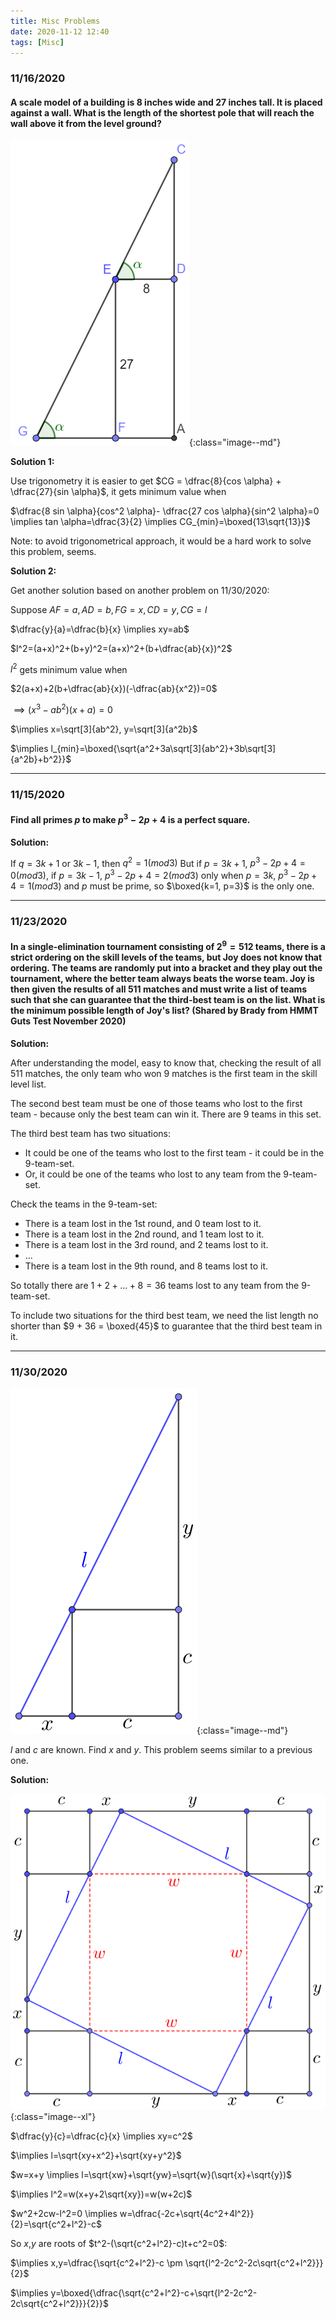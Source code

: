 ```yaml
---
title: Misc Problems
date: 2020-11-12 12:40
tags: [Misc]
---
```


### 11/16/2020

#### A scale model of a building is 8 inches wide and 27 inches tall. It is placed against a wall. What is the length of the shortest pole that will reach the wall above it from the level ground?

![image-20201116160912095](/assets/images/2020-11/image-20201116160912095.png){:class="image--md"}

**Solution 1:**

Use trigonometry it is easier to get $CG = \dfrac{8}{cos \alpha} + \dfrac{27}{sin \alpha}$, it gets minimum value when

 $\dfrac{8 sin \alpha}{cos^2 \alpha}- \dfrac{27 cos \alpha}{sin^2 \alpha}=0 \implies tan \alpha=\dfrac{3}{2} \implies CG_{min}=\boxed{13\sqrt{13}}$

Note: to avoid trigonometrical approach, it would be a hard work to solve this problem, seems.

**Solution 2:**

Get another solution based on another problem on 11/30/2020:

Suppose $AF=a, AD=b, FG=x, CD=y, CG=l$

$\dfrac{y}{a}=\dfrac{b}{x} \implies xy=ab$

$l^2=(a+x)^2+(b+y)^2=(a+x)^2+(b+\dfrac{ab}{x})^2$

$l^2$ gets minimum value when

$2(a+x)+2(b+\dfrac{ab}{x})(-\dfrac{ab}{x^2})=0$

$\implies (x^3-ab^2)(x+a)=0$

$\implies x=\sqrt[3]{ab^2}, y=\sqrt[3]{a^2b}$

$\implies l_{min}=\boxed{\sqrt{a^2+3a\sqrt[3]{ab^2}+3b\sqrt[3]{a^2b}+b^2}}$

---

### 11/15/2020

#### Find all primes $p$ to make $p^3-2p+4$ is a perfect square.

**Solution:**

If $q=3k+1$ or $3k-1$, then $q^2=1(mod3)$
But if $p=3k+1$, $p^3-2p+4=0 (mod3)$, if $p=3k-1$, $p^3-2p+4=2 (mod3)$
only when $p=3k$, $p^3-2p+4=1 (mod3)$
and $p$ must be prime, so $\boxed{k=1, p=3}$ is the only one.

---

### 11/23/2020

#### In a single-elimination tournament consisting of $2^9=512$ teams, there is a strict ordering on the skill levels of the teams, but Joy does not know that ordering. The teams are randomly put into a bracket and they play out the tournament, where the better team always beats the worse team. Joy is then given the results of all $511$ matches and must write a list of teams such that she can guarantee that the third-best team is on the list. What is the minimum possible length of Joy's list$\text{?}$ (Shared by Brady from HMMT Guts Test November 2020)

**Solution:**

After understanding the model, easy to know that, checking the result of all $511$ matches, the only team who won 9 matches is the first team in the skill level list.

The second best team must be one of those teams who lost to the first team - because only the best team can win it. There are 9 teams in this set.

The third best team has two situations:

* It could be one of the teams who lost to the first team - it could be in the 9-team-set.
* Or, it could be one of the teams who lost to any team from the 9-team-set.

Check the teams in the 9-team-set:

* There is a team lost in the 1st round, and 0 team lost to it.
* There is a team lost in the 2nd round, and 1 team lost to it.
* There is a team lost in the 3rd round, and 2 teams lost to it.
* ...
* There is a team lost in the 9th round, and 8 teams lost to it.

So totally there are $1+2+...+8=36$ teams lost to any team from the 9-team-set.

To include two situations for the third best team, we need the list length no shorter than $9 + 36 = \boxed{45}$ to guarantee that the third best team in it.

---

### 11/30/2020

![image-20201130023450021](/assets/images/2020-11/image-20201130023450021.png){:class="image--md"}

$l$ and $c$ are known. Find $x$ and $y$. This problem seems similar to a previous one.

**Solution:**

![image-20201130024443003](/assets/images/2020-11/image-20201130024443003.png){:class="image--xl"}

$\dfrac{y}{c}=\dfrac{c}{x} \implies xy=c^2$

$\implies l=\sqrt{xy+x^2}+\sqrt{xy+y^2}$

$w=x+y \implies l=\sqrt{xw}+\sqrt{yw}=\sqrt{w}(\sqrt{x}+\sqrt{y})$

$\implies l^2=w(x+y+2\sqrt{xy})=w(w+2c)$

$w^2+2cw-l^2=0 \implies w=\dfrac{-2c+\sqrt{4c^2+4l^2}}{2}=\sqrt{c^2+l^2}-c$

So $x$,$y$ are roots of $t^2-(\sqrt{c^2+l^2}-c)t+c^2=0$:

$\implies x,y=\dfrac{\sqrt{c^2+l^2}-c \pm \sqrt{l^2-2c^2-2c\sqrt{c^2+l^2}}}{2}$

$\implies y=\boxed{\dfrac{\sqrt{c^2+l^2}-c+\sqrt{l^2-2c^2-2c\sqrt{c^2+l^2}}}{2}}$
